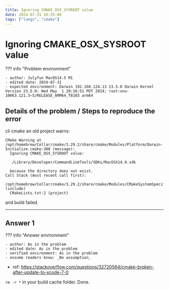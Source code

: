 ```yaml
---
title: Ignoring CMAKE_OSX_SYSROOT value
date: 2024-07-31 16:35:06
tags: ["langs", "cmake"]
---
```

# Ignoring CMAKE_OSX_SYSROOT value

??? info "Problem environment"

    - author: Julyfun MacOS14.5 M1
    - edited date: 2024-07-31
    - expected environment: Darwin 192.168.124.13 23.5.0 Darwin Kernel Version 23.5.0: Wed May  1 20:16:51 PDT 2024; root:xnu-10063.121.3~5/RELEASE_ARM64_T8103 arm64

## Details of the problem / Steps to reproduce the error

cli cmake an old project warns:

```
CMake Warning at /opt/homebrew/Cellar/cmake/3.29.2/share/cmake/Modules/Platform/Darwin-Initialize.cmake:308 (message):
  Ignoring CMAKE_OSX_SYSROOT value:

   /Library/Developer/CommandLineTools/SDKs/MacOSX14.0.sdk

  because the directory does not exist.
Call Stack (most recent call first):
  /opt/homebrew/Cellar/cmake/3.29.2/share/cmake/Modules/CMakeSystemSpecificInitialize.cmake:34 (include)
  CMakeLists.txt:2 (project)
```

and build failed.

---

## Answer 1

??? info "Answer environment"

    - author: As in the problem
    - edited date: As in the problem
    - verified environment: As in the problem
    - assume readers know: _No assumption_

- ref: https://stackoverflow.com/questions/32720564/cmake-broken-after-update-to-xcode-7-0

`rm -r *` in your build cache folder. Done.

